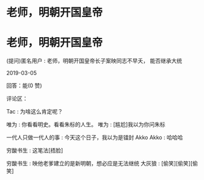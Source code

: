# 老师，明朝开国皇帝

# 老师，明朝开国皇帝

(提问)匿名用户 : 老师，明朝开国皇帝长子案映同志不早夭， 能否继承大统

2019-03-05

回答：能(0 赞)

评论区：

Tac : 为啥这么肯定呢？

唯为 : 你看看明史。看看朱标的人生。 唯为 : [尴尬]我以为你问朱标

一代人只做一代人的事 : 今天这个日子，我以为是镭封 Akko Akko : 哈哈哈

穷酸书生 : 这笔法[捂脸]

穷酸书生 : 映他老爹建立的是新明朝，想必应是无法继统 大灰狼 : [偷笑][偷笑][偷笑]